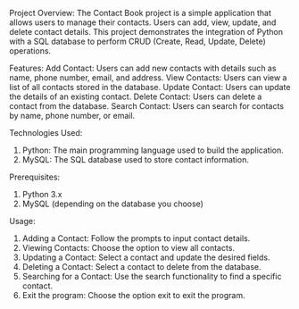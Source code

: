 Project Overview:
The Contact Book project is a simple application that allows users to manage their contacts. Users can add, view, update, and delete contact details. This project demonstrates the integration of Python with a SQL database to perform CRUD (Create, Read, Update, Delete) operations.

Features:
Add Contact: Users can add new contacts with details such as name, phone number, email, and address.
View Contacts: Users can view a list of all contacts stored in the database.
Update Contact: Users can update the details of an existing contact.
Delete Contact: Users can delete a contact from the database.
Search Contact: Users can search for contacts by name, phone number, or email.

Technologies Used:
1. Python: The main programming language used to build the application.
2. MySQL: The SQL database used to store contact information.

Prerequisites:
1. Python 3.x
2. MySQL (depending on the database you choose)

Usage:
1. Adding a Contact: Follow the prompts to input contact details.
2. Viewing Contacts: Choose the option to view all contacts.
3. Updating a Contact: Select a contact and update the desired fields.
4. Deleting a Contact: Select a contact to delete from the database.
5. Searching for a Contact: Use the search functionality to find a specific contact.
6. Exit the program: Choose the option exit to exit the program.
